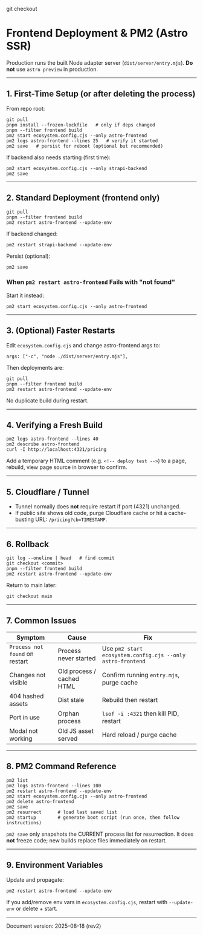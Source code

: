 git checkout <commit>

# Frontend Deployment & PM2 (Astro SSR)

Production runs the built Node adapter server (`dist/server/entry.mjs`). **Do not** use `astro preview` in production.

---

## 1. First-Time Setup (or after deleting the process)

From repo root:

```
git pull
pnpm install --frozen-lockfile   # only if deps changed
pnpm --filter frontend build
pm2 start ecosystem.config.cjs --only astro-frontend
pm2 logs astro-frontend --lines 25   # verify it started
pm2 save   # persist for reboot (optional but recommended)
```

If backend also needs starting (first time):

```
pm2 start ecosystem.config.cjs --only strapi-backend
pm2 save
```

---

## 2. Standard Deployment (frontend only)

```
git pull
pnpm --filter frontend build
pm2 restart astro-frontend --update-env
```

If backend changed:

```
pm2 restart strapi-backend --update-env
```

Persist (optional):

```
pm2 save
```

### When `pm2 restart astro-frontend` Fails with "not found"

Start it instead:

```
pm2 start ecosystem.config.cjs --only astro-frontend
```

---

## 3. (Optional) Faster Restarts

Edit `ecosystem.config.cjs` and change astro-frontend args to:

```
args: ["-c", "node ./dist/server/entry.mjs"],
```

Then deployments are:

```
git pull
pnpm --filter frontend build
pm2 restart astro-frontend --update-env
```

No duplicate build during restart.

---

## 4. Verifying a Fresh Build

```
pm2 logs astro-frontend --lines 40
pm2 describe astro-frontend
curl -I http://localhost:4321/pricing
```

Add a temporary HTML comment (e.g. `<!-- deploy test -->`) to a page, rebuild, view page source in browser to confirm.

---

## 5. Cloudflare / Tunnel

- Tunnel normally does **not** require restart if port (4321) unchanged.
- If public site shows old code, purge Cloudflare cache or hit a cache-busting URL: `/pricing?cb=TIMESTAMP`.

---

## 6. Rollback

```
git log --oneline | head   # find commit
git checkout <commit>
pnpm --filter frontend build
pm2 restart astro-frontend --update-env
```

Return to main later:

```
git checkout main
```

---

## 7. Common Issues

| Symptom                        | Cause                     | Fix                                                        |
| ------------------------------ | ------------------------- | ---------------------------------------------------------- |
| `Process not found` on restart | Process never started     | Use `pm2 start ecosystem.config.cjs --only astro-frontend` |
| Changes not visible            | Old process / cached HTML | Confirm running `entry.mjs`, purge cache                   |
| 404 hashed assets              | Dist stale                | Rebuild then restart                                       |
| Port in use                    | Orphan process            | `lsof -i :4321` then kill PID, restart                     |
| Modal not working              | Old JS asset served       | Hard reload / purge cache                                  |

---

## 8. PM2 Command Reference

```
pm2 list
pm2 logs astro-frontend --lines 100
pm2 restart astro-frontend --update-env
pm2 start ecosystem.config.cjs --only astro-frontend
pm2 delete astro-frontend
pm2 save
pm2 resurrect      # load last saved list
pm2 startup        # generate boot script (run once, then follow instructions)
```

`pm2 save` only snapshots the CURRENT process list for resurrection. It does **not** freeze code; new builds replace files immediately on restart.

---

## 9. Environment Variables

Update and propagate:

```
pm2 restart astro-frontend --update-env
```

If you add/remove env vars in `ecosystem.config.cjs`, restart with `--update-env` or delete + start.

---

Document version: 2025-08-18 (rev2)
